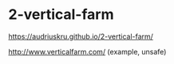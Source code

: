 # 2-vertical-farm

https://audriuskru.github.io/2-vertical-farm/

http://www.verticalfarm.com/ (example, unsafe)
